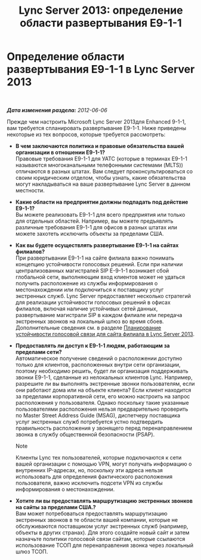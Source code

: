 ﻿---
title: 'Lync Server 2013: определение области развертывания E9-1-1'
TOCTitle: Определение области развертывания E9-1-1
ms:assetid: 2c572dfd-e901-471d-b5a0-18bc8d1d5328
ms:mtpsurl: https://technet.microsoft.com/ru-ru/library/Gg425775(v=OCS.15)
ms:contentKeyID: 49309296
ms.date: 05/19/2016
mtps_version: v=OCS.15
ms.translationtype: HT
---

# Определение области развертывания E9-1-1 в Lync Server 2013

 

_**Дата изменения раздела:** 2012-06-06_

Прежде чем настроить Microsoft Lync Server 2013для Enhanced 9-1-1, вам требуется спланировать развертывание E9-1-1. Ниже приведены некоторые из тех вопросов, которые требуется рассмотреть:

  - **В чем заключаются политика и правовые обязательства вашей организации в отношении E9-1-1?**  
    Правовые требования E9-1-1 для УАТС (которые в терминах E9-1-1 называются многоканальными телефонными системами (MLTS)) отличаются в разных штатах. Вам следует проконсультироваться со своим юридическим отделом, чтобы узнать, какие обязательства могут накладываться на ваше развертывание Lync Server в данном местности.

<!-- end list -->

  - **Какие области на предприятии должны подпадать под действие E9-1-1?**  
    Вы можете реализовать E9-1-1 для всего предприятия или только для отдельных областей. Например, вы можете предъявлять различные требования E9-1-1 для офисов в разных штатах или можете захотеть исключить объекты за пределами США.

<!-- end list -->

  - **Как вы будете осуществлять развертывание E9-1-1 на сайтах филиалов?**  
    При развертывании E9-1-1 на сайте филиала важно понимать концепцию устойчивости голосовых решений. Если при наличии централизованных магистралей SIP E-9-1-1 возникает сбой глобальной сети, выполняющим вход клиентов может не удаться получить расположение из службы информирования о местонахождении или подключиться к поставщику услуг экстренных служб. Lync Server предоставляет несколько стратегий для реализации устойчивости голосовых решений в офисах филиалов, включая наличие устойчивых сетей данных, развертывание магистрали SIP в каждом филиале или передача экстренных звонков на локальный шлюз во время сбоев. Дополнительные сведения см. в разделе [Планирование устойчивости голосовой связи для сайта филиала в Lync Server 2013](lync-server-2013-planning-for-branch-site-voice-resiliency.md).

<!-- end list -->

  - **Предоставлять ли доступ к E9-1-1 людям, работающим за пределами сети?**  
    Автоматическое получение сведений о расположении доступно только для клиентов, расположенных внутри сети организации, поэтому необходимо решить, будет ли организация поддерживать звонки E9-1-1, сделанные из нелокальных клиентов Lync. Например, разрешите ли вы выполнять экстренные звонки пользователям, если они работают дома или на объекте клиента? Если клиент находится за пределами корпоративной сети, его можно настроить на запрос расположения у пользователя. Однако поскольку такие указанные пользователями расположения нельзя предварительно проверить по Master Street Address Guide (MSAG), диспетчеру поставщика услуг экстренных служб потребуется устно подтвердить правильность расположения у звонящего перед перенаправлением звонка в службу общественной безопасности (PSAP).
    
    > [!note]  
    > Клиенты Lync тех пользователей, которые подключаются к сети вашей организации с помощью VPN, могут получать информацию о внутренних IP-адресах, но, поскольку эти адреса нельзя использовать для определения фактического расположения пользователя, важно исключить подсети VPN из службы информирования о местонахождении.

<!-- end list -->

  - **Хотите ли вы предоставлять маршрутизацию экстренных звонков на сайты за пределами США.?**  
    Вам может потребоваться предоставлять маршрутизацию экстренных звонков в те области вашей компании, которые не обслуживаются поставщиком услуг экстренных служб (например, объекты в других странах). Для этого создайте новый сайт и затем назначьте политики голосовой связи сайтам, которые ссылаются использование ТСОП для перенаправления звонка через локальный шлюз ТСОП.

